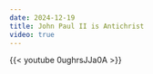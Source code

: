 ```yaml
---
date: 2024-12-19
title: John Paul II is Antichrist
video: true
---
```



{{< youtube 0ughrsJJa0A >}}
